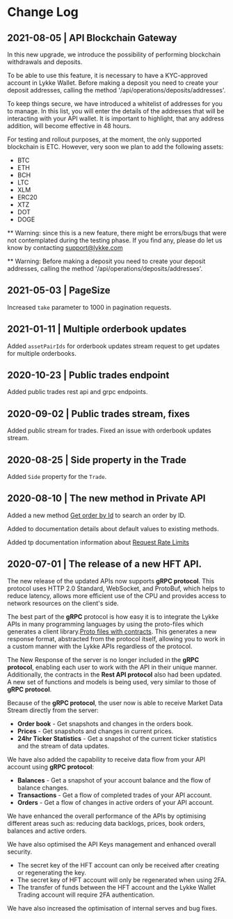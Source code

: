 # Change Log

## 2021-08-05 | API Blockchain Gateway

In this new upgrade, we introduce the possibility of performing blockchain withdrawals and deposits. 

To be able to use this feature, it is necessary to have a KYC-approved account in Lykke Wallet. Before making a deposit you need to create your deposit addresses, calling the method '/api/operations/deposits/addresses'.

To keep things secure, we have introduced a whitelist of addresses for you to manage. In this list, you will enter the details of the addresses that will be interacting with your API wallet. It is important to highlight, that any address addition, will become effective in 48 hours.

For testing and rollout purposes, at the moment, the only supported blockchain is ETC. However, very soon we plan to add the following assets:
* BTC
* ETH
* BCH
* LTC
* XLM
* ERC20
* XTZ
* DOT
* DOGE

** Warning: since this is a new feature, there might be errors/bugs that were not contemplated during the testing phase. If you find any, please do let us know by contacting support@lykke.com

** Warning: Before making a deposit you need to create your deposit addresses, calling the method '/api/operations/deposits/addresses'.

## 2021-05-03 | PageSize

Increased ```take``` parameter to 1000 in pagination requests.

## 2021-01-11 | Multiple orderbook updates

Added ```assetPairIds``` for orderbook updates stream request to get updates for multiple orderbooks.

## 2020-10-23 | Public trades endpoint

Added public trades rest api and grpc endpoints.

## 2020-09-02 | Public trades stream, fixes

Added public stream for trades. Fixed an issue with orderbook updates stream.

## 2020-08-25 | Side property in the Trade

Added ```Side``` property for the ```Trade```.

## 2020-08-10 | The new method in Private API

Added a new method [Get order by Id](#get-order-by-id) to search an order by ID.

Added to documentation details about default values to existing methods.

Added tp documentation information about [Request Rate Limits](#request-limits)

## 2020-07-01 | The release of a new HFT API.

The new release of the updated APIs now supports **gRPC protocol**. This protocol uses HTTP 2.0 Standard, WebSocket, and ProtoBuf, which helps to reduce latency, allows more efficient use of the CPU and provides access to network resources on the client's side.

The best part of the **gRPC** protocol is how easy it is to integrate the Lykke APIs in many programming languages by using the proto-files which generates a client library.[Proto files with contracts](https://github.com/LykkeCity/Trading-API/tree/master/grpc_proto_contracts). This generates a new response format, abstracted from the protocol itself, allowing you to work in a custom manner with the Lykke APIs regardless of the protocol.


The New Response of the server is no longer included in the **gRPC protocol**, enabling each user to work with the API in their unique manner. Additionally, the contracts in the **Rest API protocol** also had been updated. A new set of functions and models is being used, very similar to those of **gRPC protocol**.

Because of the **gRPC protocol**, the user now is able to receive Market Data Stream directly from the server:

* **Order book** - Get snapshots and changes in the orders book.
* **Prices** - Get snapshots and changes in current prices.
* **24hr Ticker Statistics** - Get a snapshot of the current ticker statistics and the stream of data updates.

We have also added the capability to receive data flow from your API account using **gRPC protocol**:

* **Balances** - Get a snapshot of your account balance and the flow of balance changes.
* **Transactions** - Get a flow of completed trades of your API account.
* **Orders** - Get a flow of changes in active orders of your API account.

We have enhanced the overall performance of the APIs by optimising different areas such as: reducing data backlogs, prices, book orders, balances and active orders.

We have also optimised the API Keys management and enhanced overall security.

* The secret key of the HFT account can only be received after creating or regenerating the key.
* The secret key of HFT account will only be regenerated when using 2FA.
* The transfer of funds between the HFT account and the Lykke Wallet Trading account will require 2FA authentication.

We have also increased the optimisation of internal serves and bug fixes.



